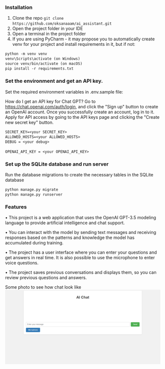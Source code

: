 
### Installation

1. Clone the repo
`git clone https://github.com/oksanaaam/ai_assistant.git`
2. Open the project folder in your IDE
3. Open a terminal in the project folder
4. If you are using PyCharm - it may propose you to automatically create venv for your project and install requirements in it, but if not:
```
python -m venv venv
venv\Scripts\activate (on Windows)
source venv/bin/activate (on macOS)
pip install -r requirements.txt
```


### Set the environment and get an API key.
Set the required environment variables in .env.sample file:

How do I get an API key for Chat GPT?
  Go to https://chat.openai.com/auth/login, and click the "Sign up" button to create an OpenAI account.
  Once you successfully create an account, log in to it.
  Apply for API access by going to the API keys page and clicking the "Create new secret key" button.

```
SECRET_KEY=<your SECRET_KEY>
ALLOWED_HOSTS=<your ALLOWED_HOSTS>
DEBUG = <your debug>

OPENAI_API_KEY = <your OPENAI_API_KEY>
```

### Set up the SQLite database and run server
Run the database migrations to create the necessary tables in the SQLite database
```
python manage.py migrate
python manage.py runserver
```

### Features
• This project is a web application that uses the OpenAI GPT-3.5 
modeling language to provide artificial intelligence and chat support.

• You can interact with the model by sending text messages and receiving responses based 
on the patterns and knowledge the model has accumulated during training.

• The project has a user interface where you can enter your questions and get answers in real time. 
It is also possible to use the microphone to enter voice questions.

• The project saves previous conversations and displays them,
so you can review previous questions and answers.

Some photo to see how chat look like
![img.png](static/img.png)